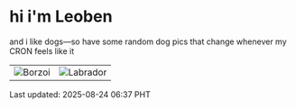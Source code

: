 # hi i'm Leoben

and i like dogs—so have some random dog pics that change whenever my CRON feels like it

|  |  |
|--------|----------|
| ![Borzoi](https://random-dog-vercel.vercel.app/api/random-borzoi?v=1755988677) | ![Labrador](https://random-dog-vercel.vercel.app/api/random-labrador?v=1755988677) |

Last updated: 2025-08-24 06:37 PHT

